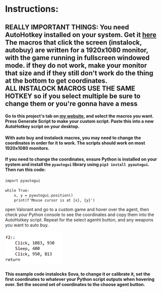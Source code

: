 # Instructions:
## REALLY IMPORTANT THINGS: You need AutoHotkey installed on your system. Get it [here](https://www.autohotkey.com) <br> The macros that click the screen (instalock, autobuy) are written for a 1920x1080 monitor, with the game running in fullscreen windowed mode. if they do not work, make your monitor that size and if they still don't work do the thing at the bottom to get coordinates.<br> ALL INSTALOCK MACROS USE THE SAME HOTKEY so if you select multiple be sure to change them or you're gonna have a mess
#### Go to this project's tab on [my website](https://gkieran.github.io/projects.html), and select the macros you want. Press Generate Script to make your custom script. Paste this into a new AutoHotkey script on your desktop.
#### With auto buy and instalock macros, you may need to change the coordinates in order for it to work. The scripts should work on most 1920x1080 monitors.
#### If you need to change the coordinates, ensure Python is installed on your system and install the `pyautogui` library using `pip3 install pyautogui`. Then run this code: <br>
```
import pyautogui

while True:
    x, y = pyautogui.position()
    print(f'Mouse cursor is at {x}, {y}')
```
open Valorant and go to a custom game and hover over the agent, then check your Python console to see the coordinates and copy them into the AutoHotkey script. Repeat for the select agenht button, and any weapons you want to auto buy.

![Example](https://raw.githubusercontent.com/bean-frog/Valorant-Macros-AHK-/main/image_2023-01-09_115628519.png)
#### This example code instalocks Sova, to change it or calibrate it, set the first coordinates to whatever your Python script outputs when hovering over. Set the second set of coordinates to the choose agent button.
